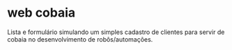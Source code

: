 # web cobaia

Lista e formulário simulando um simples cadastro de clientes para servir de cobaia no desenvolvimento de robôs/automações.
